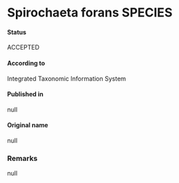 Spirochaeta forans SPECIES
=======

#### Status
ACCEPTED

#### According to
Integrated Taxonomic Information System

#### Published in
null

#### Original name
null

### Remarks
null